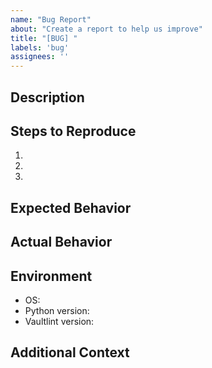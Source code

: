 ```yaml
---
name: "Bug Report"
about: "Create a report to help us improve"
title: "[BUG] "
labels: 'bug'
assignees: ''
---
```


## Description

<!-- A clear and concise description of what the bug is -->

## Steps to Reproduce

1.
2.
3.

## Expected Behavior

<!-- A clear and concise description of what you expected to happen -->

## Actual Behavior

<!-- A clear and concise description of what actually happened -->

## Environment

- OS:
- Python version:
- Vaultlint version:

## Additional Context

<!-- Add any other context about the problem here -->
